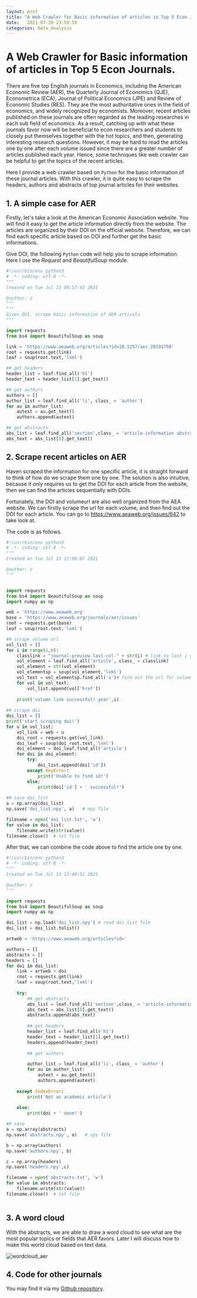 ```yaml
---
layout: post
title: "A Web Crawler for Basic information of articles in Top 5 Econ Journals."
date:   2021-07-20 23:59:59
categories: Data_Analysis
---
```


# A Web Crawler for Basic information of articles in Top 5 Econ Journals.



There are five top English journals in Economics, including the American Economic Review (AER), the Quarterly Journal of Economics (QJE), Econometrica (ECA), Journal of Political Economics (JPE) and Review of Economic Studies (RES). They are the most authoritative ones in the field of economics, and widely recognized by  economists. Moreover, recent articles published on these journals are often regarded as the leading researches in each sub field of economics. As a result, catching up with what these journals favor now will be beneficial to econ researchers and students to closely put themselves together with the hot topics, and then, generating interesting research questions. However, it may be hard to read the articles one by one after each volume issued since there are a greater number of articles published each year. Hence, some techniques like web crawler can be helpful to get the topics of the recent articles. 

Here I provide a web crawler based on `Python` for the basic information of these journal articles. With this crawler, it is quite easy to scrape the headers, authors and abstracts of top journal articles for their websites. 



## 1. A simple case for AER

Firstly, let's take a look at the American Economic Association website. You will find it easy to get the article information directly from the website. The articles are organized by their DOI on the official website. Therefore, we can find each specific article based on DOI and further get the basic informations. 

Give DOI, the following `Python` code will help you to scrape information. Here I use the *Request* and *BeautifulSoup* module.

```python
#!/usr/bin/env python3
# -*- coding: utf-8 -*-
"""
Created on Tue Jul 13 09:57:43 2021

@author: z
"""
"""
Given DOI, scrape basic information of AER articals
"""

import requests
from bs4 import BeautifulSoup as soup

link = 'https://www.aeaweb.org/articles?id=10.1257/aer.20191758'
root = requests.get(link)
leaf = soup(root.text,'lxml')

## get headers
header_list = leaf.find_all('h1') 
header_text = header_list[1].get_text()

## get authors
authors = []
author_list = leaf.find_all('li', class_ = 'author')
for au in author_list:
    autext = au.get_text()
    authors.append(autext)

## get abstracts
abs_list = leaf.find_all('section',class_ = 'article-information abstract')
abs_text = abs_list[0].get_text()

```



## 2. Scrape recent articles on AER

Haven scraped the information for one specific article, it is straight forward to think of how do we scrape them one by one. The solution is also intuitive, because it only requires us to get the DOI for each article from the website, then we can find the articles sequentially with DOIs.

Fortunately, the DOI and volumeurl are also well organized from the AEA website.  We can firstly scrape the url for each volume, and then find out the DOI for each article. You can go to https://www.aeaweb.org/issues/642 to take look at.

The code is as follows.

```python
#!/usr/bin/env python3
# -*- coding: utf-8 -*-
"""
Created on Tue Jul 13 12:08:07 2021

@author: z
"""


import requests
from bs4 import BeautifulSoup as soup
import numpy as np

web = 'https://www.aeaweb.org'
base = 'https://www.aeaweb.org/journals/aer/issues'
root = requests.get(base)
leaf = soup(root.text,'lxml')

## scrape volume url
vol_list = []
for i in range(1,6):
    classlink = "journal-preview last-col-" + str(i) # link to last i year journals
    vol_element = leaf.find_all('article', class_ = classlink)
    vol_element = str(vol_element)
    vol_elementsp = soup(vol_element,'lxml') 
    vol_text = vol_elementsp.find_all('a')# find out the url for volumns
    for vol in vol_text:
        vol_list.append(vol['href'])
    
    print('volumn link successful! year',i)    
        
## scrape doi
doi_list = []
print('start scraping doi!')
for u in vol_list:
    vol_link = web + u
    doi_root = requests.get(vol_link)
    doi_leaf = soup(doi_root.text,'lxml')
    doi_element = doi_leaf.find_all('article')
    for doi in doi_element:
        try:
            doi_list.append(doi['id'])
        except KeyError:
            print('Unable to find id!')
        else:
            print(doi['id'] + ' successful!')
            
## save doi_list            
a = np.array(doi_list)
np.save('doi_list.npy', a)   # npy file

filename = open('doi_list.txt', 'w')
for value in doi_list:
    filename.write(str(value))
filename.close()  # txt file

```



After that, we can combine the code above to find the article one by one.

```python
#!/usr/bin/env python3
# -*- coding: utf-8 -*-
"""
Created on Tue Jul 13 13:40:51 2021

@author: z
"""

import requests
from bs4 import BeautifulSoup as soup
import numpy as np

doi_list = np.load('doi_list.npy') # read doi_list file
doi_list = doi_list.tolist()

artweb = 'https://www.aeaweb.org/articles?id='

authors = []
abstracts = []
headers = []
for doi in doi_list:
    link = artweb + doi
    root = requests.get(link)
    leaf = soup(root.text,'lxml')
    
    try:
        ## get abstracts
        abs_list = leaf.find_all('section',class_ = 'article-information abstract')
        abs_text = abs_list[0].get_text()
        abstracts.append(abs_text)
        
        ## get headers
        header_list = leaf.find_all('h1') 
        header_text = header_list[1].get_text()
        headers.append(header_text)
        
        ## get authors

        author_list = leaf.find_all('li', class_ = 'author')
        for au in author_list:
            autext = au.get_text()
            authors.append(autext)
                
    except IndexError:
        print('Not an academic article')
        
    else:
        print(doi + ' done!')

## save            
a = np.array(abstracts)
np.save('abstracts.npy', a)   # npy file

b = np.array(authors)
np.save('authors.npy', b)

c = np.array(headers)
np.save('headers.npy',c)

filename = open('abstracts.txt', 'w')
for value in abstracts:
    filename.write(str(value))
filename.close()  # txt file
    
```



## 3. A word cloud

With the abstracts, we are able to draw a word cloud to see what are the most popular topics or fields that AER favors. Later I will discuss how to make this world cloud based on text data.

![wordcloud_aer](/static/img/wordcloud_aer.png)



## 4. Code for other journals

You may find it via my [Github repository](/assets/Journal_crawler).

